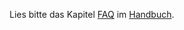 Lies bitte das Kapitel [FAQ](https://1coderookie.github.io/BSB-LPB-LAN/kap15.html) im [Handbuch](https://1coderookie.github.io/BSB-LPB-LAN).
